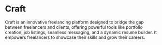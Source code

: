 # Craft
Craft is an innovative freelancing platform designed to bridge the gap between freelancers and clients, offering powerful tools like portfolio creation, job listings, seamless messaging, and a dynamic resume builder. It empowers freelancers to showcase their skills and grow their careers.
